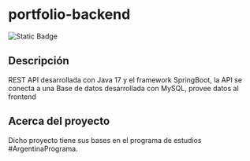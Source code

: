 # portfolio-backend
 
![Static Badge](https://img.shields.io/badge/SpringBoot%20-%20black?style=flat&logo=Spring&labelColor=black&color=green)

## Descripción

REST API desarrollada con Java 17 y el framework SpringBoot, la API se conecta a una Base de datos desarrollada con MySQL, provee datos al frontend

## Acerca del proyecto

Dicho proyecto tiene sus bases en el programa de estudios #ArgentinaPrograma. 
